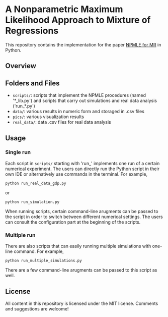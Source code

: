 # A Nonparametric Maximum Likelihood Approach to Mixture of Regressions

This repository contains the implementation for the paper [NPMLE for MR](https://arxiv.org/) in Python. 

## Overview

## Folders and Files
- `scripts/`: scripts that implement the NPMLE procedures (named '\*\_lib.py') and scripts that carry out simulations and real data analysis ('run\_\*.py')
- `data/`: various results in numeric form and storaged in .csv files
- `pics/`: various visualization results
- `real_data/`: data .csv files for real data analysis

## Usage
### Single run
Each script in `scripts/` starting with 'run_' implements one run of a certain numerical experiment. The users can directly run the Python script in their own IDE or alternatively use commands in the terminal. For example, 
```{python}
python run_real_data_gdp.py
```
or
```{python}
python run_simulation.py 
```
When running scripts, certain command-line arugments can be passed to the script in order to switch between different numerical settings. The users can consult the configuration part at the beginning of the scripts.

### Multiple run
There are also scripts that can easily running multiple simulations with one-line command. For example,
```{python}
python run_multiple_simulations.py
```
There are a few command-line arugments can be passed to this script as well.

## License
All content in this repository is licensed under the MIT license. Comments and suggestions are welcome!
